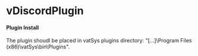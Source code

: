 # vDiscordPlugin

#### Plugin Install

The plugin shoudl be placed in vatSys plugins directory: "[...]\Program Files (x86)\vatSys\bin\Plugins".
